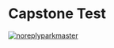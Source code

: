# Capstone Test
[![noreplyparkmaster](https://circleci.com/gh/noreplyparkmaster/Capstone.svg?style=svg)](https://circleci.com/gh/noreplyparkmaster/Capstone)
